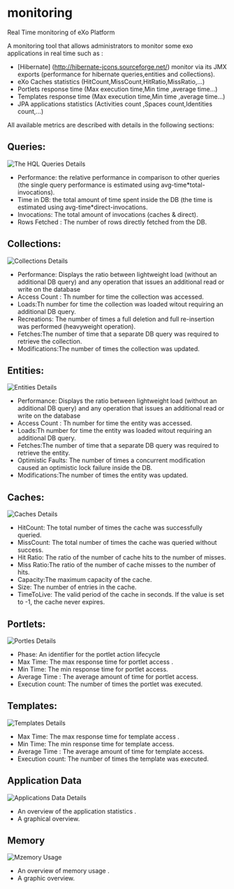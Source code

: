 # monitoring
Real Time monitoring of eXo Platform

A monitoring tool that allows administrators to monitor some exo applications in real time such as :

- [Hibernate] (http://hibernate-jcons.sourceforge.net/) monitor via its JMX exports  (performance for hibernate queries,entities and collections).
- eXo Caches statistics (HitCount,MissCount,HitRatio,MissRatio,...)
- Portlets response time (Max execution time,Min time ,average time...)
- Templates response time (Max execution time,Min time ,average time...)
- JPA applications statistics (Activities count ,Spaces count,Identities count,...)

All available metrics are described with details in the following sections:


Queries:
-----------------------

![The HQL Queries Details](https://github.com/exo-addons/monitoring/blob/master/webapps/docs/images/Queries.png)

* Performance: the relative performance in comparison to other queries (the single query performance is estimated using avg-time*total-invocations).
* Time in DB: the total amount of time spent inside the DB (the time is estimated using avg-time*direct-invocations.
* Invocations: The total amount of invocations (caches & direct).
* Rows Fetched : The number of rows directly fetched from the DB.

Collections:
-----------------------

![Collections Details](https://github.com/exo-addons/monitoring/blob/master/webapps/docs/images/Collections.png)

* Performance:  Displays the ratio between lightweight load (without an additional DB query) and any operation that issues  an additional read or write on the database
* Access Count : Th number for time the collection was accessed.
* Loads:Th number for time the collection was loaded witout requiring an additional DB query.
* Recreations: The number of times a full deletion and full re-insertion was performed (heavyweight operation).
* Fetches:The number of time that a separate DB query was required to retrieve the collection.
* Modifications:The number of times the collection was updated.

Entities:
-----------------------

![Entities Details](https://github.com/exo-addons/monitoring/blob/master/webapps/docs/images/Entities.png)

* Performance:  Displays the ratio between lightweight load (without an additional DB query) and any operation that issues  an additional read or write on the database
* Access Count : Th number for time the entity was accessed.
* Loads:Th number for time the entity was loaded witout requiring an additional DB query.
* Fetches:The number of time that a separate DB query was required to retrieve the entity.
* Optimistic Faults: The number of times a concurrent modification caused an optimistic lock failure inside the DB.
* Modifications:The number of times the entity was updated.

Caches:
-----------------------

![Caches Details](https://github.com/exo-addons/monitoring/blob/master/webapps/docs/images/Caches.png)

* HitCount: The total number of times the cache was successfully queried.
* MissCount: The total number of times the cache was queried without success.
* Hit Ratio: The ratio of the number of cache hits to the number of misses.
* Miss Ratio:The ratio of the number of cache misses to the number of hits.
* Capacity:The maximum capacity of the cache.
* Size: The number of entries in the cache.
* TimeToLive: The valid period of the cache in seconds. If the value is set to -1, the cache never expires.

Portlets:
-----------------------

![Portles Details](https://github.com/exo-addons/monitoring/blob/master/webapps/docs/images/Portles.png)

* Phase: An identifier for the portlet action lifecycle
* Max Time: The max response time for portlet access .
* Min Time: The min response time for portlet access.
* Average Time : The average amount of time for portlet access.
* Execution count: The number of times the portlet was executed.

Templates:
-----------------------

![Templates Details](https://github.com/exo-addons/monitoring/blob/master/webapps/docs/images/Templates.png)

* Max Time: The max response time for template access .
* Min Time: The min response time for template access.
* Average Time : The average amount of time for template access.
* Execution count: The number of times the template was executed.

Application Data
-----------------------

![Applications Data Details](https://github.com/exo-addons/monitoring/blob/master/webapps/docs/images/Applications.png)

* An overview of the application statistics .
* A graphical overview.

Memory
-----------------------

![Mzemory Usage](https://github.com/exo-addons/monitoring/blob/master/webapps/docs/images/Memory.png)

* An overview of memory usage .
* A graphic overview.







